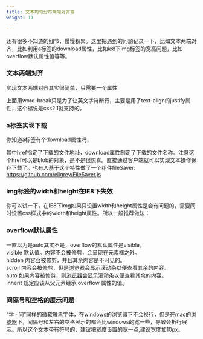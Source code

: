 ```yaml
---
title: 文本均匀分布两端对齐等
weight: 11

---
```

还有很多不知道的细节，慢慢积累。这里把遇到的问题记录一下，比如文本两端对齐，比如利用a标签的download属性，比如ie8下img标签的宽高问题，比如overflow默认属性值等等。

### [][2]文本两端对齐

实现文本两端对齐其实很简单，只需要一个属性

上面用word-break只是为了让英文字符断行，主要是用了text-align的justify属性，这个据说是css2.1就支持的。

### [][3]a标签实现下载

你知道a标签有个download属性吗，

其中href指定了下载的文件地址，download属性制定了下载的文件名称。注意这个href可以是blob的对象，是不是很惊喜。直接通过客户端就可以实现文本操作保存下载了。也有人基于这个特性做了一个组件fileSaver: <a href="https://github.com/eligrey/FileSaver.js" target="_blank" rel="external">https://github.com/eligrey/FileSaver.js</a>

### [][4]img标签的width和height在IE8下失效

你可以试一下，在IE8下img如果只设置width和height属性是会有问题的，需要同时设置css样式中的width和height属性。所以一般推荐做法：

### [][5]overflow默认属性

一直以为是auto其实不是，overflow的默认属性是visible。  
visible 默认值。内容不会被修剪，会呈现在元素框之外。  
hidden 内容会被修剪，并且其余内容是不可见的。  
scroll 内容会被修剪，但是[浏览器](https://www.w3cdoc.com)会显示滚动条以便查看其余的内容。  
auto 如果内容被修剪，则[浏览器](https://www.w3cdoc.com)会显示滚动条以便查看其余的内容。  
inherit 规定应该从父元素继承 overflow 属性的值。

### [][6]间隔号和空格的展示问题

“学 · 问”同样的微软雅黑字体，在windows的[浏览器](https://www.w3cdoc.com)下不会换行，但是在mac的[浏览器](https://www.w3cdoc.com)下，间隔号和左右的空格展示的都会比windows的宽一些，导致会折行展示。所以这个文本带有符号的，建议把宽度设置的宽一点,建议宽度加10px。

 [1]: //fed123.oss-ap-southeast-2.aliyuncs.com/wp-content/uploads/2017/08/read-3.jpg
 [2]: //fed123.oss-ap-southeast-2.aliyuncs.com/2017/02/09/2017_textAlign/#文本两端对齐 "文本两端对齐"
 [3]: //fed123.oss-ap-southeast-2.aliyuncs.com/2017/02/09/2017_textAlign/#a标签实现下载 "a标签实现下载"
 [4]: //fed123.oss-ap-southeast-2.aliyuncs.com/2017/02/09/2017_textAlign/#img标签的width和height在IE8下失效 "img标签的width和height在IE8下失效"
 [5]: //fed123.oss-ap-southeast-2.aliyuncs.com/2017/02/09/2017_textAlign/#overflow默认属性 "overflow默认属性"
 [6]: //fed123.oss-ap-southeast-2.aliyuncs.com/2017/02/09/2017_textAlign/#间隔号和空格的展示问题 "间隔号和空格的展示问题"
 [7]: //fed123.oss-ap-southeast-2.aliyuncs.com/2017/02/09/2017_textAlign/#谢谢！ "谢谢！"
